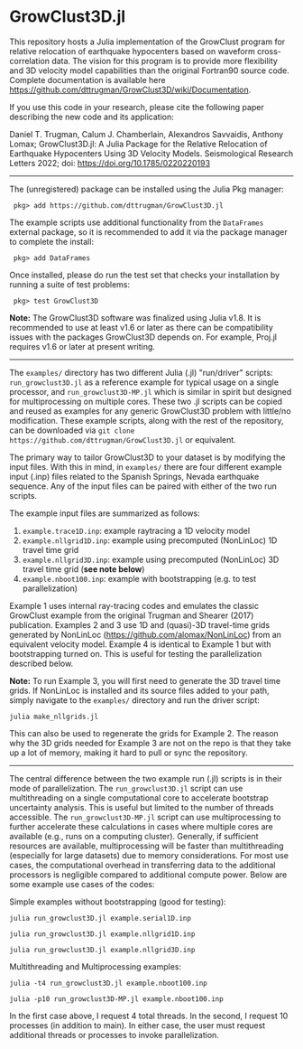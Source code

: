 # GrowClust3D.jl
This repository hosts a Julia implementation of the GrowClust program for relative relocation of earthquake hypocenters based on waveform cross-correlation data. The vision for this program is to provide more flexibility and 3D velocity model capabilities than the original Fortran90 source code. Complete documentation is available here https://github.com/dttrugman/GrowClust3D/wiki/Documentation. 

If you use this code in your research, please cite the following paper describing the new code and its application:

Daniel T. Trugman, Calum J. Chamberlain, Alexandros Savvaidis, Anthony Lomax; GrowClust3D.jl: A Julia Package for the Relative Relocation of Earthquake Hypocenters Using 3D Velocity Models. Seismological Research Letters 2022; doi: https://doi.org/10.1785/0220220193

---

The (unregistered) package can be installed using the Julia Pkg manager:

` pkg> add https://github.com/dttrugman/GrowClust3D.jl`

The example scripts use additional functionality from the `DataFrames` external package, so it is recommended to add it via the package manager to complete the install:

` pkg> add DataFrames`

Once installed, please do run the test set that checks your installation by running a suite of test problems:

` pkg> test GrowClust3D`

**Note:** The GrowClust3D software was finalized using Julia v1.8. It is recommended to use at least v1.6 or later as there can be compatibility issues with the packages GrowClust3D depends on. For example, Proj.jl requires v1.6 or later at present writing. 

---

The `examples/` directory has two different Julia (.jl) "run/driver" scripts: `run_growclust3D.jl` as a reference example for typical usage on a single processor, and `run_growclust3D-MP.jl` which is similar in spirit but designed for multiprocessing on multiple cores. These two .jl scripts can be copied and reused as examples for any generic GrowClust3D problem with little/no modification.  These example scripts, along with the rest of the repository, can be downloaded via `git clone https://github.com/dttrugman/GrowClust3D.jl` or equivalent. 

The primary way to tailor GrowClust3D to your dataset is by modifying the input files. With this in mind, in `examples/` there are four different example input (.inp) files related to the Spanish Springs, Nevada earthquake sequence. Any of the input files can be paired with either of the two run scripts. 


The example input files are summarized as follows:

1. `example.trace1D.inp`: example raytracing a 1D velocity model
2. `example.nllgrid1D.inp`: example using precomputed (NonLinLoc) 1D travel time grid
3. `example.nllgrid3D.inp`: example using precomputed (NonLinLoc) 3D travel time grid (**see note below**)
4. `example.nboot100.inp`: example with bootstrapping (e.g. to test parallelization)

Example 1 uses internal ray-tracing codes and emulates the classic GrowClust example from the original Trugman and Shearer (2017) publication. Examples 2 and 3 use 1D and (quasi)-3D travel-time grids generated by NonLinLoc (https://github.com/alomax/NonLinLoc) from an equivalent velocity model. Example 4 is identical to Example 1 but with bootstrapping turned on. This is useful for testing the parallelization described below.

**Note:** To run Example 3, you will first need to generate the 3D travel time grids. If NonLinLoc is installed and its source files added to your path, simply navigate to the `examples/` directory and run the driver script:

`julia make_nllgrids.jl`

This can also be used to regenerate the grids for Example 2. The reason why the 3D grids needed for Example 3 are not on the repo is that they take up a lot of memory, making it hard to pull or sync the repository.

---

The central difference between the two example run (.jl) scripts is in their mode of parallelization. The `run_growclust3D.jl` script can use multithreading on a single computational core to accelerate bootstrap uncertainty analysis. This is useful but limited to the number of threads accessible. The `run_growclust3D-MP.jl` script can use multiprocessing to further accelerate these calculations in cases where multiple cores are available (e.g., runs on a computing cluster). Generally, if sufficient resources are available, multiprocessing will be faster than multithreading (especially for large datasets) due to memory considerations. For most use cases, the computational overhead in transferring data to the additional processors is negligible compared to additional compute power. Below are some example use cases of the codes:

Simple examples without bootstrapping (good for testing): 

`julia run_growclust3D.jl example.serial1D.inp`

`julia run_growclust3D.jl example.nllgrid1D.inp`

`julia run_growclust3D.jl example.nllgrid3D.inp`

Multithreading and Multiprocessing examples: 

`julia -t4 run_growclust3D.jl example.nboot100.inp`

`julia -p10 run_growclust3D-MP.jl example.nboot100.inp`

In the first case above, I request 4 total threads. In the second, I request 10 processes (in addition to main). In either case, the user must request additional threads or processes to invoke parallelization.
